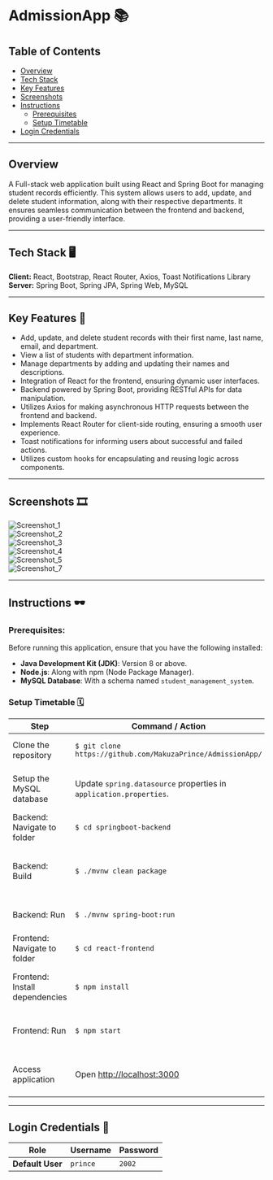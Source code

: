 # AdmissionApp 📚

## Table of Contents
- [Overview](#overview)
- [Tech Stack](#tech-stack)
- [Key Features](#key-features)
- [Screenshots](#screenshots)
- [Instructions](#instructions)
  - [Prerequisites](#prerequisites)
  - [Setup Timetable](#setup-timetable)
- [Login Credentials](#login-credentials)

---

## Overview

A Full-stack web application built using React and Spring Boot for managing student records efficiently. This system allows users to add, update, and delete student information, along with their respective departments. It ensures seamless communication between the frontend and backend, providing a user-friendly interface.

---

## Tech Stack 🖥

**Client:** React, Bootstrap, React Router, Axios, Toast Notifications Library  
**Server:** Spring Boot, Spring JPA, Spring Web, MySQL  

---

## Key Features 🎇

- Add, update, and delete student records with their first name, last name, email, and department.  
- View a list of students with department information.  
- Manage departments by adding and updating their names and descriptions.  
- Integration of React for the frontend, ensuring dynamic user interfaces.  
- Backend powered by Spring Boot, providing RESTful APIs for data manipulation.  
- Utilizes Axios for making asynchronous HTTP requests between the frontend and backend.  
- Implements React Router for client-side routing, ensuring a smooth user experience.  
- Toast notifications for informing users about successful and failed actions.  
- Utilizes custom hooks for encapsulating and reusing logic across components.  

---

## Screenshots 🎞
![Screenshot_1](https://github.com/LuisSalas94/Full-Stack-React-Spring-Boot-Student-Management-System/assets/57297709/49a269d1-1f95-4199-bbf4-f315fec957d5)  
![Screenshot_2](https://github.com/LuisSalas94/Full-Stack-React-Spring-Boot-Student-Management-System/assets/57297709/6eae9e41-a16f-43fe-b748-fdb63d74e850)  
![Screenshot_3](https://github.com/LuisSalas94/Full-Stack-React-Spring-Boot-Student-Management-System/assets/57297709/30c8b70e-f0a0-445f-ae72-788a7a23e8a8)  
![Screenshot_4](https://github.com/LuisSalas94/Full-Stack-React-Spring-Boot-Student-Management-System/assets/57297709/1f4c3ac1-cfab-45c0-9b46-b849de22c249)  
![Screenshot_5](https://github.com/LuisSalas94/Full-Stack-React-Spring-Boot-Student-Management-System/assets/57297709/2cd0d823-f084-4388-865a-4287693b5937)  
![Screenshot_7](https://github.com/LuisSalas94/Full-Stack-React-Spring-Boot-Student-Management-System/assets/57297709/3913298e-b0ce-469a-9683-17872f8e6d22)  

---

## Instructions 🕶

### Prerequisites:
Before running this application, ensure that you have the following installed:  
- **Java Development Kit (JDK)**: Version 8 or above.  
- **Node.js**: Along with npm (Node Package Manager).  
- **MySQL Database**: With a schema named `student_management_system`.  

### Setup Timetable 🗓

| **Step**                     | **Command / Action**                                                                                 | **Description**                                                   |
|------------------------------|------------------------------------------------------------------------------------------------------|-------------------------------------------------------------------|
| Clone the repository         | `$ git clone https://github.com/MakuzaPrince/AdmissionApp/`                                         | Download the project files locally.                              |
| Setup the MySQL database      | Update `spring.datasource` properties in `application.properties`.                                | Configure database connection details.                           |
| Backend: Navigate to folder  | `$ cd springboot-backend`                                                                           | Move to backend folder.                                          |
| Backend: Build               | `$ ./mvnw clean package`                                                                            | Compile the Spring Boot application using Maven.                 |
| Backend: Run                 | `$ ./mvnw spring-boot:run`                                                                          | Start the backend server.                                        |
| Frontend: Navigate to folder | `$ cd react-frontend`                                                                               | Move to frontend folder.                                         |
| Frontend: Install dependencies | `$ npm install`                                                                                  | Install required Node.js packages.                              |
| Frontend: Run                | `$ npm start`                                                                                      | Start the React development server.                             |
| Access application           | Open [http://localhost:3000](http://localhost:3000)                                                | Interact with the app in your browser.                           |

---

## Login Credentials 🔐

| **Role**       | **Username** | **Password** |
|----------------|--------------|--------------|
| **Default User** | `prince`     | `2002`       |
